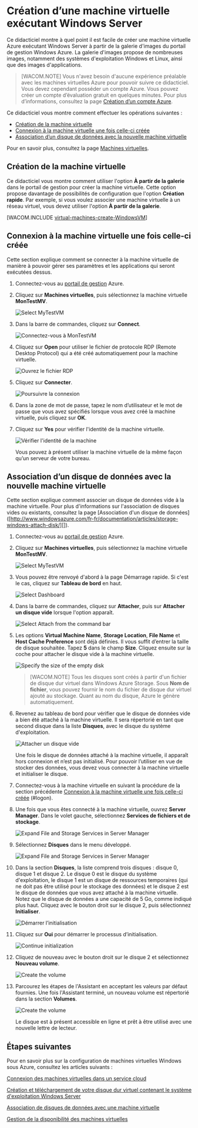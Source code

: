 <properties title="Create a Virtual Machine Running Windows Server" pageTitle="How to create a Virtual Machine Running Windows Server" description="Describes how to create a Windows virtual machine, add a data disk, and log on remotely" metaKeywords="" services="virtual machines" solutions="" documentationCenter="" authors="kathydav" videoId="" scriptId="" />

# Création d’une machine virtuelle exécutant Windows Server

Ce didacticiel montre à quel point il est facile de créer une machine virtuelle Azure exécutant Windows Server à partir de la galerie d'images du portail de gestion Windows Azure. La galerie d'images propose de nombreuses images, notamment des systèmes d'exploitation Windows et Linux, ainsi que des images d'applications.

> [WACOM.NOTE] Vous n'avez besoin d'aucune expérience préalable avec les machines virtuelles Azure pour pouvoir suivre ce didacticiel. Vous devez cependant posséder un compte Azure. Vous pouvez créer un compte d’évaluation gratuit en quelques minutes. Pour plus d’informations, consultez la page [Création d’un compte Azure][].

Ce didacticiel vous montre comment effectuer les opérations suivantes :

-   [Création de la machine virtuelle][]
-   [Connexion à la machine virtuelle une fois celle-ci créée][]
-   [Association d’un disque de données avec la nouvelle machine virtuelle][]

Pour en savoir plus, consultez la page [Machines virtuelles][].

## <span id="createvirtualmachine"></span> </a>Création de la machine virtuelle

Ce didacticiel vous montre comment utiliser l'option **À partir de la galerie** dans le portail de gestion pour créer la machine virtuelle. Cette option propose davantage de possibilités de configuration que l'option **Création rapide**. Par exemple, si vous voulez associer une machine virtuelle à un réseau virtuel, vous devez utiliser l'option **À partir de la galerie**.

[WACOM.INCLUDE [virtual-machines-create-WindowsVM][]]

## <span id="logon"></span> </a>Connexion à la machine virtuelle une fois celle-ci créée

Cette section explique comment se connecter à la machine virtuelle de manière à pouvoir gérer ses paramètres et les applications qui seront exécutées dessus.

1.  Connectez-vous au [portail de gestion][] Azure.

2.  Cliquez sur **Machines virtuelles**, puis sélectionnez la machine virtuelle **MonTestMV**.

    ![Select MyTestVM][]

3.  Dans la barre de commandes, cliquez sur **Connect**.

    ![Connectez-vous à MonTestVM][]

4.  Cliquez sur **Open** pour utiliser le fichier de protocole RDP (Remote Desktop Protocol) qui a été créé automatiquement pour la machine virtuelle.

    ![Ouvrez le fichier RDP][]

5.  Cliquez sur **Connecter**.

    ![Poursuivre la connexion][]

6.  Dans la zone de mot de passe, tapez le nom d’utilisateur et le mot de passe que vous avez spécifiés lorsque vous avez créé la machine virtuelle, puis cliquez sur **OK**.

7.  Cliquez sur **Yes** pour vérifier l'identité de la machine virtuelle.

    ![Vérifier l'identité de la machine][]

    Vous pouvez à présent utiliser la machine virtuelle de la même façon qu’un serveur de votre bureau.

## <span id="attachdisk"></span> </a>Association d’un disque de données avec la nouvelle machine virtuelle

Cette section explique comment associer un disque de données vide à la machine virtuelle. Pour plus d'informations sur l'association de disques vides ou existants, consultez la page [Association d'un disque de données] ([http://www.windowsazure.com/fr-fr/documentation/articles/storage-windows-attach-disk/][]).

1.  Connectez-vous au [portail de gestion][] Azure.

2.  Cliquez sur **Machines virtuelles**, puis sélectionnez la machine virtuelle **MonTestMV**.

    ![Select MyTestVM][]

3.  Vous pouvez être renvoyé d'abord à la page Démarrage rapide. Si c'est le cas, cliquez sur **Tableau de bord** en haut.

    ![Select Dashboard][]

4.  Dans la barre de commandes, cliquez sur **Attacher**, puis sur **Attacher un disque vide** lorsque l'option apparaît.

    ![Select Attach from the command bar][]

5.  Les options **Virtual Machine Name**, **Storage Location**, **File Name** et **Host Cache Preference** sont déjà définies. Il vous suffit d’entrer la taille de disque souhaitée. Tapez **5** dans le champ **Size**. Cliquez ensuite sur la coche pour attacher le disque vide à la machine virtuelle.

    ![Specify the size of the empty disk][]

    > [WACOM.NOTE] Tous les disques sont créés à partir d'un fichier de disque dur virtuel dans Windows Azure Storage. Sous **Nom de fichier**, vous pouvez fournir le nom du fichier de disque dur virtuel ajouté au stockage. Quant au nom du disque, Azure le génère automatiquement.

6.  Revenez au tableau de bord pour vérifier que le disque de données vide a bien été attaché à la machine virtuelle. Il sera répertorié en tant que second disque dans la liste **Disques**, avec le disque du système d'exploitation.

    ![Attacher un disque vide][]

    Une fois le disque de données attaché à la machine virtuelle, il apparaît hors connexion et n’est pas initialisé. Pour pouvoir l’utiliser en vue de stocker des données, vous devez vous connecter à la machine virtuelle et initialiser le disque.

7.  Connectez-vous à la machine virtuelle en suivant la procédure de la section précédente [Connexion à la machine virtuelle une fois celle-ci créée][] (\#logon).

8.  Une fois que vous êtes connecté à la machine virtuelle, ouvrez **Server Manager**. Dans le volet gauche, sélectionnez **Services de fichiers et de stockage**.

    ![Expand File and Storage Services in Server Manager][]

9.  Sélectionnez **Disques** dans le menu développé.

    ![Expand File and Storage Services in Server Manager][1]

10. Dans la section **Disques**, la liste comprend trois disques : disque 0, disque 1 et disque 2. Le disque 0 est le disque du système d'exploitation, le disque 1 est un disque de ressources temporaires (qui ne doit pas être utilisé pour le stockage des données) et le disque 2 est le disque de données que vous avez attaché à la machine virtuelle. Notez que le disque de données a une capacité de 5 Go, comme indiqué plus haut. Cliquez avec le bouton droit sur le disque 2, puis sélectionnez **Initialiser**.

    ![Démarrer l’initialisation][]

11. Cliquez sur **Oui** pour démarrer le processus d’initialisation.

    ![Continue initialization][]

12. Cliquez de nouveau avec le bouton droit sur le disque 2 et sélectionnez **Nouveau volume**.

    ![Create the volume][]

13. Parcourez les étapes de l'Assistant en acceptant les valeurs par défaut fournies. Une fois l'Assistant terminé, un nouveau volume est répertorié dans la section **Volumes**.

    ![Create the volume][2]

    Le disque est à présent accessible en ligne et prêt à être utilisé avec une nouvelle lettre de lecteur.

## Étapes suivantes

Pour en savoir plus sur la configuration de machines virtuelles Windows sous Azure, consultez les articles suivants :

[Connexion des machines virtuelles dans un service cloud][]

[Création et téléchargement de votre disque dur virtuel contenant le système d'exploitation Windows Server][]

[Association de disques de données avec une machine virtuelle][http://www.windowsazure.com/fr-fr/documentation/articles/storage-windows-attach-disk/]

[Gestion de la disponibilité des machines virtuelles][]

  [Création d’un compte Azure]: http://www.windowsazure.com/fr-fr/develop/php/tutorials/create-a-windows-azure-account/
  [Création de la machine virtuelle]: #createvirtualmachine
  [Connexion à la machine virtuelle une fois celle-ci créée]: #logon
  [Association d’un disque de données avec la nouvelle machine virtuelle]: #attachdisk
  [Machines virtuelles]: http://go.microsoft.com/fwlink/p/?LinkID=271224
  [virtual-machines-create-WindowsVM]: ../includes/virtual-machines-create-WindowsVM.md
  [portail de gestion]: http://manage.windowsazure.com
  [Select MyTestVM]: ./media/CreateVirtualMachineWindowsTutorial/selectvm.png
  [Connectez-vous à MonTestVM]: ./media/CreateVirtualMachineWindowsTutorial/commandbarconnect.png
  [Ouvrez le fichier RDP]: ./media/CreateVirtualMachineWindowsTutorial/openrdp.png
  [Poursuivre la connexion]: ./media/CreateVirtualMachineWindowsTutorial/connectrdc.png
  [Vérifier l'identité de la machine]: ./media/CreateVirtualMachineWindowsTutorial/certificate.png
  [http://www.windowsazure.com/fr-fr/documentation/articles/storage-windows-attach-disk/]: http://www.windowsazure.com/fr-fr/documentation/articles/storage-windows-attach-disk/
  [Select Dashboard]: ./media/CreateVirtualMachineWindowsTutorial/dashboard.png
  [Select Attach from the command bar]: ./media/CreateVirtualMachineWindowsTutorial/commandbarattach.png
  [Specify the size of the empty disk]: ./media/CreateVirtualMachineWindowsTutorial/emptydisksize.png
  [Attacher un disque vide]: ./media/CreateVirtualMachineWindowsTutorial/disklistwithdatadisk.png
  [Expand File and Storage Services in Server Manager]: ./media/CreateVirtualMachineWindowsTutorial/fileandstorageservices.png
  [1]: ./media/CreateVirtualMachineWindowsTutorial/selectdisks.png
  [Démarrer l’initialisation]: ./media/CreateVirtualMachineWindowsTutorial/initializedisk.png
  [Continue initialization]: ./media/CreateVirtualMachineWindowsTutorial/yesinitialize.png
  [Create the volume]: ./media/CreateVirtualMachineWindowsTutorial/initializediskvolume.png
  [2]: ./media/CreateVirtualMachineWindowsTutorial/newvolumecreated.png
  [Connexion des machines virtuelles dans un service cloud]: http://www.windowsazure.com/fr-fr/documentation/articles/cloud-services-connect-virtual-machine/
  [Création et téléchargement de votre disque dur virtuel contenant le système d'exploitation Windows Server]: http://www.windowsazure.com/fr-fr/documentation/articles/virtual-machines-create-upload-vhd-windows-server/
  [Gestion de la disponibilité des machines virtuelles]: http://www.windowsazure.com/fr-fr/documentation/articles/manage-availability-virtual-machines/
